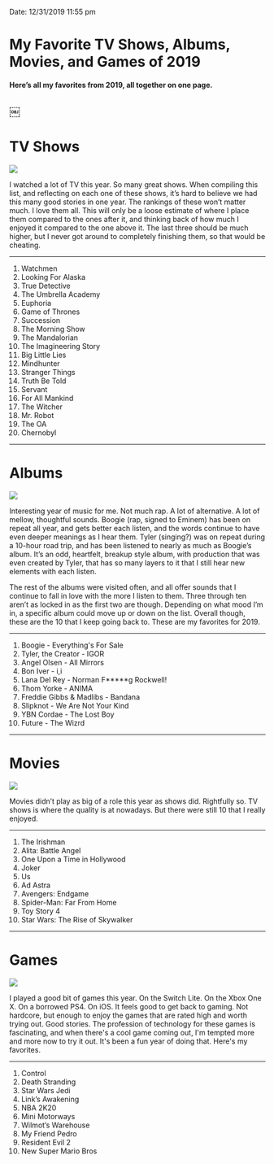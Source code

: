 
Date: 12/31/2019 11:55 pm

# My Favorite TV Shows, Albums, Movies, and Games of 2019

#### Here’s all my favorites from 2019, all together on one page.
￼
---- 

# TV Shows

![](https://i.imgur.com/YeT8tLt.png)

I watched a lot of TV this year. So many great shows. When compiling this list, and reflecting on each one of these shows, it’s hard to believe we had this many good stories in one year. The rankings of these won’t matter much. I love them all. This will only be a loose estimate of where I place them compared to the ones after it, and thinking back of how much I enjoyed it compared to the one above it. The last three should be much higher, but I never got around to completely finishing them, so that would be cheating. 

---- 

1. Watchmen
2. Looking For Alaska
3. True Detective
4. The Umbrella Academy
5. Euphoria
6. Game of Thrones
7. Succession
8. The Morning Show
9. The Mandalorian
10. The Imagineering Story
11. Big Little Lies
12. Mindhunter
13. Stranger Things
14. Truth Be Told
15. Servant
16. For All Mankind
17. The Witcher
18. Mr. Robot
19. The OA
20. Chernobyl

---- 
 
# Albums

![](https://i.imgur.com/ylumkKi.png)

Interesting year of music for me. Not much rap. A lot of alternative. A lot of mellow, thoughtful sounds. Boogie (rap, signed to Eminem) has been on repeat all year, and gets better each listen, and the words continue to have even deeper meanings as I hear them. Tyler (singing?) was on repeat during a 10-hour road trip, and has been listened to nearly as much as Boogie’s album. It’s an odd, heartfelt, breakup style album, with production that was even created by Tyler, that has so many layers to it that I still hear new elements with each listen.

The rest of the albums were visited often, and all offer sounds that I continue to fall in love with the more I listen to them. Three through ten aren’t as locked in as the first two are though. Depending on what mood I’m in, a specific album could move up or down on the list. Overall though, these are the 10 that I keep going back to. These are my favorites for 2019.

---- 

1. Boogie - Everything's For Sale
2. Tyler, the Creator - IGOR
3. Angel Olsen - All Mirrors
4. Bon Iver - i,i
5. Lana Del Rey - Norman F\*\*\*\*\*g Rockwell!
6. Thom Yorke - ANIMA
7. Freddie Gibbs & Madlibs - Bandana
8. Slipknot - We Are Not Your Kind
9. YBN Cordae - The Lost Boy
10. Future - The Wizrd

---- 

# Movies

![](https://i.imgur.com/TUURPp1.png)

Movies didn’t play as big of a role this year as shows did. Rightfully so. TV shows is where the quality is at nowadays. But there were still 10 that I really enjoyed.

---- 

1. The Irishman
2. Alita: Battle Angel
3. One Upon a Time in Hollywood
4. Joker
5. Us
6. Ad Astra
7. Avengers: Endgame
8. Spider-Man: Far From Home
9. Toy Story 4
10. Star Wars: The Rise of Skywalker

---- 

# Games

![](https://i.imgur.com/6XHSB5W.png)

I played a good bit of games this year. On the Switch Lite. On the Xbox One X. On a borrowed PS4. On iOS. It feels good to get back to gaming. Not hardcore, but enough to enjoy the games that are rated high and worth trying out. Good stories. The profession of technology for these games is fascinating, and when there's a cool game coming out, I'm tempted more and more now to try it out. It's been a fun year of doing that. Here's my favorites.

---- 

1. Control
2. Death Stranding
3. Star Wars Jedi
4. Link’s Awakening
5. NBA 2K20
6. Mini Motorways
7. Wilmot’s Warehouse
8. My Friend Pedro
9. Resident Evil 2
10. New Super Mario Bros